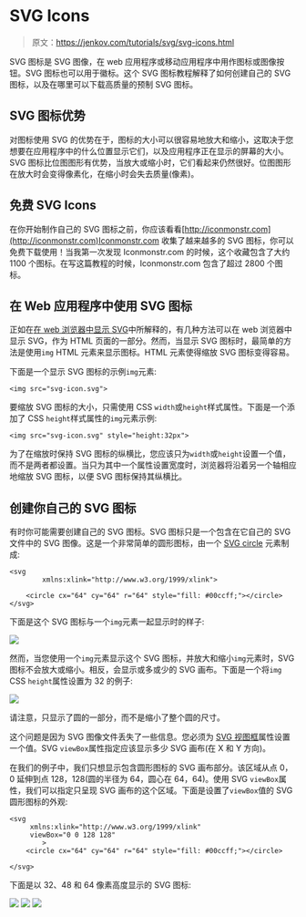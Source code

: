 # SVG Icons

> 原文：<https://jenkov.com/tutorials/svg/svg-icons.html>

SVG 图标是 SVG 图像，在 web 应用程序或移动应用程序中用作图标或图像按钮。SVG 图标也可以用于徽标。这个 SVG 图标教程解释了如何创建自己的 SVG 图标，以及在哪里可以下载高质量的预制 SVG 图标。

## SVG 图标优势

对图标使用 SVG 的优势在于，图标的大小可以很容易地放大和缩小，这取决于您想要在应用程序中的什么位置显示它们，以及应用程序正在显示的屏幕的大小。SVG 图标比位图图形有优势，当放大或缩小时，它们看起来仍然很好。位图图形在放大时会变得像素化，在缩小时会失去质量(像素)。

## 免费 SVG Icons

在你开始制作自己的 SVG 图标之前，你应该看看[http://iconmonstr.com](http://iconmonstr.com)Iconmonstr.com 收集了越来越多的 SVG 图标，你可以免费下载使用！当我第一次发现 Iconmonstr.com 的时候，这个收藏包含了大约 1100 个图标。在写这篇教程的时候，Iconmonstr.com 包含了超过 2800 个图标。

## 在 Web 应用程序中使用 SVG 图标

正如在[在 web 浏览器中显示 SVG](displaying-svg-in-web-browsers.html)中所解释的，有几种方法可以在 web 浏览器中显示 SVG，作为 HTML 页面的一部分。然而，当显示 SVG 图标时，最简单的方法是使用`img` HTML 元素来显示图标。HTML 元素使得缩放 SVG 图标变得容易。

下面是一个显示 SVG 图标的示例`img`元素:

```
<img src="svg-icon.svg">

```

要缩放 SVG 图标的大小，只需使用 CSS `width`或`height`样式属性。下面是一个添加了 CSS `height`样式属性的`img`元素示例:

```
<img src="svg-icon.svg" style="height:32px">

```

为了在缩放时保持 SVG 图标的纵横比，您应该只为`width`或`height`设置一个值，而不是两者都设置。当只为其中一个属性设置宽度时，浏览器将沿着另一个轴相应地缩放 SVG 图标，以便 SVG 图标保持其纵横比。

## 创建你自己的 SVG 图标

有时你可能需要创建自己的 SVG 图标。SVG 图标只是一个包含在它自己的 SVG 文件中的 SVG 图像。这是一个非常简单的圆形图标，由一个 [SVG circle](circle-element.html) 元素制成:

```
<svg 
        xmlns:xlink="http://www.w3.org/1999/xlink">

    <circle cx="64" cy="64" r="64" style="fill: #00ccff;"></circle>
</svg>

```

下面是这个 SVG 图标与一个`img`元素一起显示时的样子:

![](img/bd09b4f5124daee223fc5d5bba7c25dc.png)

然而，当您使用一个`img`元素显示这个 SVG 图标，并放大和缩小`img`元素时，SVG 图标不会放大或缩小。相反，会显示或多或少的 SVG 画布。下面是一个将`img` CSS `height`属性设置为 32 的例子:

![](img/bd09b4f5124daee223fc5d5bba7c25dc.png)

请注意，只显示了圆的一部分，而不是缩小了整个圆的尺寸。

这个问题是因为 SVG 图像文件丢失了一些信息。您必须为 [SVG 视图框](svg-viewport-view-box.html)属性设置一个值。SVG `viewBox`属性指定应该显示多少 SVG 画布(在 X 和 Y 方向)。

在我们的例子中，我们只想显示包含圆形图标的 SVG 画布部分。该区域从点 0，0 延伸到点 128，128(圆的半径为 64，圆心在 64，64)。使用 SVG `viewBox`属性，我们可以指定只呈现 SVG 画布的这个区域。下面是设置了`viewBox`值的 SVG 圆形图标的外观:

```
<svg 
     xmlns:xlink="http://www.w3.org/1999/xlink"
     viewBox="0 0 128 128"
        >
    <circle cx="64" cy="64" r="64" style="fill: #00ccff;"></circle>

</svg>

```

下面是以 32、48 和 64 像素高度显示的 SVG 图标:

![](img/d02c54600c22affcf0477ba982b99688.png)
![](img/d02c54600c22affcf0477ba982b99688.png)
![](img/d02c54600c22affcf0477ba982b99688.png)